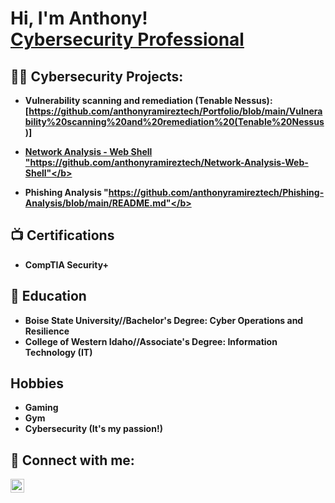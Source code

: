 <h1>Hi, I'm Anthony! <br/><a  <a href="https://www.linkedin.com/in/anthony-ramirez-cyber-security-professional/">Cybersecurity Professional</a></h1>

<h2>👨‍💻 Cybersecurity Projects:</h2>

- <b>Vulnerability scanning and remediation (Tenable Nessus): [https://github.com/anthonyramireztech/Portfolio/blob/main/Vulnerability%20scanning%20and%20remediation%20(Tenable%20Nessus)]<a href="https://github.com/anthonyramireztech/Portfolio/blob/main/Vulnerability%20scanning%20and%20remediation%20(Tenable%20Nessus)">

- <b>Network Analysis - Web Shell "https://github.com/anthonyramireztech/Network-Analysis-Web-Shell"</b>

- <b>Phishing Analysis "https://github.com/anthonyramireztech/Phishing-Analysis/blob/main/README.md"</b>

<h2>📺 Certifications</h2>

- <b>CompTIA Security+</b>

<h2>🏫 Education</h2>

- <b>Boise State University//Bachelor's Degree: Cyber Operations and Resilience</b>
- <b>College of Western Idaho//Associate's Degree: Information Technology (IT) </b>

<h2>Hobbies</h2>

- Gaming
- Gym
- Cybersecurity (It's my passion!)

<h2> 🤳 Connect with me:</h2>

[<img align="left" alt="JoshMadakor | LinkedIn" width="22px" src="https://cdn.jsdelivr.net/npm/simple-icons@v3/icons/linkedin.svg" />][linkedin]


[linkedin]: https://www.linkedin.com/in/anthony-ramirez-cyber-security-professional/

<!---
anthonyramireztech/anthonyramireztech is a ✨ special ✨ repository because its `README.md` (this file) appears on your GitHub profile.
You can click the Preview link to take a look at your changes.
--->
